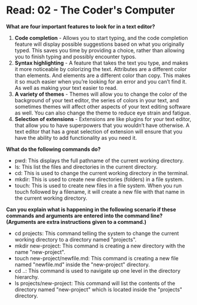 # Read: 02 - The Coder's Computer

**What are four important features to look for in a text editor?**
1. **Code completion** - Allows you to start typing, and the code completion feature will display possible suggestions based on what you originally typed. This saves you time by providing a choice, rather than allowing you to finish typing and possibly encounter typos.
2. **Syntax highlighting** - A feature that takes the text you type, and makes it more noticeable by colorizing the text. Attributes are a different color than elements. And elements are a different color than copy. This makes it so much easier when you’re looking for an error and you can’t find it. As well as making your text easier to read. 
3. **A variety of themes** - Themes will allow you to change the color of the background of your text editor, the series of colors in your text, and sometimes themes will affect other aspects of your text editing software as well. You can also change the theme to reduce eye strain and fatigue.
4. **Selection of extensions** - Extensions are like plugins for your text editor, that allow you to have superpowers that you wouldn’t have otherwise. A text editor that has a great selection of extension will ensure that you have the ability to add functionality as you need it.

**What do the following commands do?**
- pwd: This displays the full pathname of the current working directory.
- ls: This list the files and directories in the current directory.
- cd: This is used to change the current working directory in the terminal.
- mkdir: This is used to create new directories (folders) in a file system. 
- touch: This is used to create new files in a file system. When you run touch followed by a filename, it will create a new file with that name in the current working directory.

**Can you explain what is happening in the following scenario if these commands and arguments are entered into the command line? (Arguments are extra instructions given to a command.)**
- cd projects: This command telling the system to change the current working directory to a directory named "projects".
- mkdir new-project: This command is creating a new directory with the name "new-project".
- touch new-project/newfile.md: This command is creating a new file named "newfile.md" inside the "new-project" directory.
- cd ..: This command is used to navigate up one level in the directory hierarchy. 
- ls projects/new-project: This command will list the contents of the directory named "new-project" which is located inside the "projects" directory.
